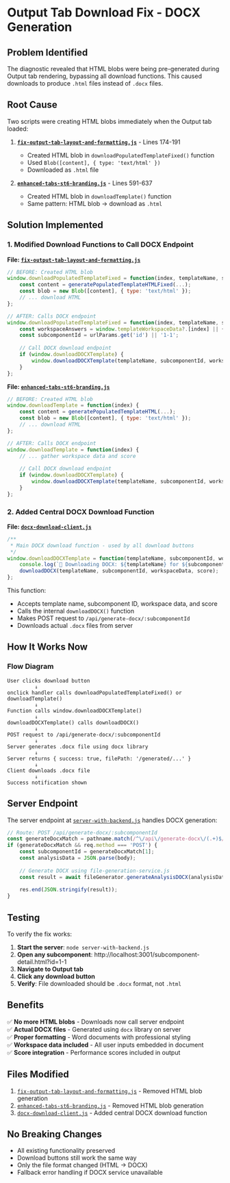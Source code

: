 # Output Tab Download Fix - DOCX Generation

## Problem Identified
The diagnostic revealed that HTML blobs were being pre-generated during Output tab rendering, bypassing all download functions. This caused downloads to produce `.html` files instead of `.docx` files.

## Root Cause
Two scripts were creating HTML blobs immediately when the Output tab loaded:

1. **[`fix-output-tab-layout-and-formatting.js`](fix-output-tab-layout-and-formatting.js:174-191)** - Lines 174-191
   - Created HTML blob in `downloadPopulatedTemplateFixed()` function
   - Used `Blob([content], { type: 'text/html' })` 
   - Downloaded as `.html` file

2. **[`enhanced-tabs-st6-branding.js`](enhanced-tabs-st6-branding.js:591-637)** - Lines 591-637
   - Created HTML blob in `downloadTemplate()` function
   - Same pattern: HTML blob → download as `.html`

## Solution Implemented

### 1. Modified Download Functions to Call DOCX Endpoint

**File: [`fix-output-tab-layout-and-formatting.js`](fix-output-tab-layout-and-formatting.js:172-191)**
```javascript
// BEFORE: Created HTML blob
window.downloadPopulatedTemplateFixed = function(index, templateName, score) {
    const content = generatePopulatedTemplateHTMLFixed(...);
    const blob = new Blob([content], { type: 'text/html' });
    // ... download HTML
};

// AFTER: Calls DOCX endpoint
window.downloadPopulatedTemplateFixed = function(index, templateName, score) {
    const workspaceAnswers = window.templateWorkspaceData?.[index] || {};
    const subcomponentId = urlParams.get('id') || '1-1';
    
    // Call DOCX download endpoint
    if (window.downloadDOCXTemplate) {
        window.downloadDOCXTemplate(templateName, subcomponentId, workspaceAnswers, score);
    }
};
```

**File: [`enhanced-tabs-st6-branding.js`](enhanced-tabs-st6-branding.js:591-637)**
```javascript
// BEFORE: Created HTML blob
window.downloadTemplate = function(index) {
    const content = generatePopulatedTemplateHTML(...);
    const blob = new Blob([content], { type: 'text/html' });
    // ... download HTML
};

// AFTER: Calls DOCX endpoint
window.downloadTemplate = function(index) {
    // ... gather workspace data and score
    
    // Call DOCX download endpoint
    if (window.downloadDOCXTemplate) {
        window.downloadDOCXTemplate(templateName, subcomponentId, workspaceAnswers, latestScore);
    }
};
```

### 2. Added Central DOCX Download Function

**File: [`docx-download-client.js`](docx-download-client.js:105-110)**
```javascript
/**
 * Main DOCX download function - used by all download buttons
 */
window.downloadDOCXTemplate = function(templateName, subcomponentId, workspaceData = {}, score = 0) {
    console.log(`📄 Downloading DOCX: ${templateName} for ${subcomponentId}`);
    downloadDOCX(templateName, subcomponentId, workspaceData, score);
};
```

This function:
- Accepts template name, subcomponent ID, workspace data, and score
- Calls the internal `downloadDOCX()` function
- Makes POST request to `/api/generate-docx/:subcomponentId`
- Downloads actual `.docx` files from server

## How It Works Now

### Flow Diagram
```
User clicks download button
         ↓
onclick handler calls downloadPopulatedTemplateFixed() or downloadTemplate()
         ↓
Function calls window.downloadDOCXTemplate()
         ↓
downloadDOCXTemplate() calls downloadDOCX()
         ↓
POST request to /api/generate-docx/:subcomponentId
         ↓
Server generates .docx file using docx library
         ↓
Server returns { success: true, filePath: '/generated/...' }
         ↓
Client downloads .docx file
         ↓
Success notification shown
```

## Server Endpoint

The server endpoint at [`server-with-backend.js`](server-with-backend.js:447-479) handles DOCX generation:

```javascript
// Route: POST /api/generate-docx/:subcomponentId
const generateDocxMatch = pathname.match(/^\/api\/generate-docx\/(.+)$/);
if (generateDocxMatch && req.method === 'POST') {
    const subcomponentId = generateDocxMatch[1];
    const analysisData = JSON.parse(body);
    
    // Generate DOCX using file-generation-service.js
    const result = await fileGenerator.generateAnalysisDOCX(analysisData, subcomponentId);
    
    res.end(JSON.stringify(result));
}
```

## Testing

To verify the fix works:

1. **Start the server**: `node server-with-backend.js`
2. **Open any subcomponent**: http://localhost:3001/subcomponent-detail.html?id=1-1
3. **Navigate to Output tab**
4. **Click any download button**
5. **Verify**: File downloaded should be `.docx` format, not `.html`

## Benefits

✅ **No more HTML blobs** - Downloads now call server endpoint  
✅ **Actual DOCX files** - Generated using `docx` library on server  
✅ **Proper formatting** - Word documents with professional styling  
✅ **Workspace data included** - All user inputs embedded in document  
✅ **Score integration** - Performance scores included in output  

## Files Modified

1. [`fix-output-tab-layout-and-formatting.js`](fix-output-tab-layout-and-formatting.js) - Removed HTML blob generation
2. [`enhanced-tabs-st6-branding.js`](enhanced-tabs-st6-branding.js) - Removed HTML blob generation  
3. [`docx-download-client.js`](docx-download-client.js) - Added central DOCX download function

## No Breaking Changes

- All existing functionality preserved
- Download buttons still work the same way
- Only the file format changed (HTML → DOCX)
- Fallback error handling if DOCX service unavailable
